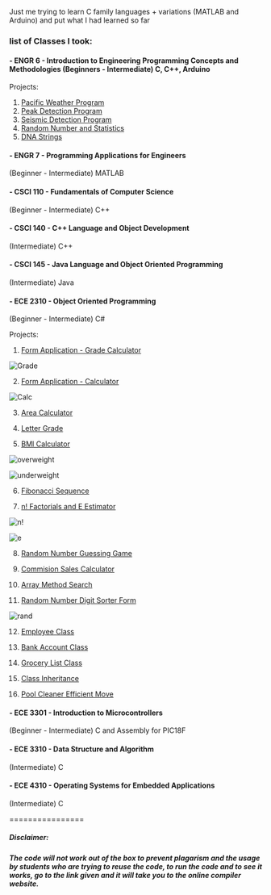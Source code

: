 Just me trying to learn C family languages + variations (MATLAB and Arduino) and put what I had learned so far

### list of Classes I took:

#### - ENGR 6 - Introduction to Engineering Programming Concepts and Methodologies (Beginners - Intermediate) C, C++, Arduino
  
  Projects:
  1. [Pacific Weather Program](https://github.com/Grlee316/C-Learning/tree/main/ENGR%206%20-%20Introduction%20to%20Engineering%20Programming%20Concepts%20and%20Methodologies/Pacific%20Weather%20Program#pacific-weather-program)
  2. [Peak Detection Program](https://github.com/Grlee316/C-Learning/tree/main/ENGR%206%20-%20Introduction%20to%20Engineering%20Programming%20Concepts%20and%20Methodologies/Peak%20Detection%20Program)
  3. [Seismic Detection Program](https://github.com/Grlee316/C-Learning/blob/main/ENGR%206%20-%20Introduction%20to%20Engineering%20Programming%20Concepts%20and%20Methodologies/Seismic%20Detection%20Program/readme.md)
  4. [Random Number and Statistics](https://github.com/Grlee316/C-Learning/blob/main/ENGR%206%20-%20Introduction%20to%20Engineering%20Programming%20Concepts%20and%20Methodologies/Random%20Numbers%20and%20Statistics/readme.md)
  5. [DNA Strings](https://github.com/Grlee316/C-Learning/blob/main/ENGR%206%20-%20Introduction%20to%20Engineering%20Programming%20Concepts%20and%20Methodologies/DNA/readme.md)

#### -  ENGR 7 - Programming Applications for Engineers
(Beginner - Intermediate) MATLAB

#### -  CSCI 110 - Fundamentals of Computer Science 
(Beginner - Intermediate) C++

#### -  CSCI 140 - C++ Language and Object Development
(Intermediate) C++

#### -  CSCI 145 - Java Language and Object Oriented Programming
(Intermediate) Java

#### -  ECE 2310 - Object Oriented Programming
(Beginner - Intermediate) C#

  Projects:
  1. [Form Application - Grade Calculator](/ECE%202310%20-%20Object%20Oriented%20Programming/Week%202%20-%20Form%20Application%20-%20Grade%20Calculator.cs)

  ![Grade](/ECE%202310%20-%20Object%20Oriented%20Programming/Week%202%20-%20Form%20Application%20-%20Grade%20Calculator.png)

  2. [Form Application - Calculator](/ECE%202310%20-%20Object%20Oriented%20Programming/Week%202%20-%20Form%20Application%20-%20Introduction.cs)

  ![Calc](/ECE%202310%20-%20Object%20Oriented%20Programming/Week%202%20-%20Form%20Application%20-%20Introduction%20(Calculator).png)

  3. [Area Calculator](/ECE%202310%20-%20Object%20Oriented%20Programming/Week%203%20-%20Area%20Calculator.cs)

  4. [Letter Grade](/ECE%202310%20-%20Object%20Oriented%20Programming/Week%203%20-%20Letter%20Grade.cs)

  5. [BMI Calculator](/ECE%202310%20-%20Object%20Oriented%20Programming/Week%204%20-%20BMI%20Calculator.cs)

  ![overweight](/ECE%202310%20-%20Object%20Oriented%20Programming/Week%204%20-%20Overweight%20BMI.png)

  ![underweight](/ECE%202310%20-%20Object%20Oriented%20Programming/Week%204%20-%20Underweight%20BMI.png)

  6. [Fibonacci Sequence](/ECE%202310%20-%20Object%20Oriented%20Programming/Week%204%20-%20Fibbonaci%20Sequence.cs)

  7. [n! Factorials and E Estimator](/ECE%202310%20-%20Object%20Oriented%20Programming/Week%204%20-%20n%20Factorials.cs)

  ![n!](/ECE%202310%20-%20Object%20Oriented%20Programming/Week%204%20-%20n%20Factorials%20Sample.png)

  ![e](/ECE%202310%20-%20Object%20Oriented%20Programming/Week%204%20-%20e%20Estimator.png)

  8. [Random Number Guessing Game](/ECE%202310%20-%20Object%20Oriented%20Programming/Week%206%20-%20Random%20Number%20Guessing%20Game.cs)

  9. [Commision Sales Calculator](/ECE%202310%20-%20Object%20Oriented%20Programming/Week%206%20-%20Commisioned%20Sales%20Calculator.cs)

  10. [Array Method Search](/ECE%202310%20-%20Object%20Oriented%20Programming/Week%207%20-%20Array%20Method%20Search.cs)

  11. [Random Number Digit Sorter Form](/ECE%202310%20-%20Object%20Oriented%20Programming/Week%208%20-%20Random%20Number%20Digit%20Sorter.cs)

  ![rand](/ECE%202310%20-%20Object%20Oriented%20Programming/Week%208%20-%20Random%20Number%20Digit%20Sorter.png)

  12. [Employee Class](/ECE%202310%20-%20Object%20Oriented%20Programming/Week%209%20-%20Class%20-%20Employee.cs)

  13. [Bank Account Class](/ECE%202310%20-%20Object%20Oriented%20Programming/Week%2010%20-%20Class%20-%20Bank%20Account.cs)

  14. [Grocery List Class](/ECE%202310%20-%20Object%20Oriented%20Programming/Week%2010%20-%20Class%20-%20Grocery%20List.cs)

  15. [Class Inheritance](/ECE%202310%20-%20Object%20Oriented%20Programming/Week%2016%20-%20Class%20Inheritance%20-%20Undergrad%20-%20Grad.cs)

  16. [Pool Cleaner Efficient Move](/ECE%202310%20-%20Object%20Oriented%20Programming/Week%2016%20-%20Final%20-%20Pool%20Cleaner.cs)

#### -  ECE 3301 - Introduction to Microcontrollers
(Beginner - Intermediate) C and Assembly for PIC18F

#### -  ECE 3310 - Data Structure and Algorithm
(Intermediate) C

#### -  ECE 4310 - Operating Systems for Embedded Applications
(Intermediate) C



 
================
##### Disclaimer:
##### The code will not work out of the box to prevent plagarism and the usage by students who are trying to reuse the code, to run the code and to see it works, go to the link given and it will take you to the online compiler website. 
